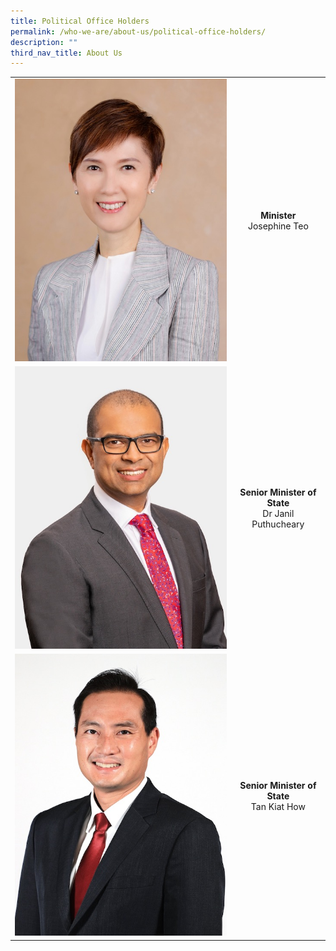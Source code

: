 ```yaml
---
title: Political Office Holders
permalink: /who-we-are/about-us/political-office-holders/
description: ""
third_nav_title: About Us
---
```

|  |  | 
| ---- |:-------------:|
| ![](/images/POHes/min%20josephine%20teo%20495x660.jpeg) | **Minister**<br>Josephine Teo |
| ![](/images/POHes/sms%20janil%20495x660.jpeg)| **Senior Minister of State** <br> Dr Janil Puthucheary |
| ![](/images/POHes/tan%20kiat%20how%20495x660.jpeg)| **Senior Minister of State** <br> Tan Kiat How |